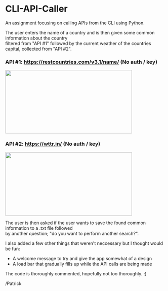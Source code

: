 # CLI-API-Caller

An assignment focusing on calling APIs from the CLI using Python.

The user enters the name of a country and is then given some common information about the country   
filtered from "API #1" followed by the current weather of the countries capital, collected from "API #2".

### API #1: https://restcountries.com/v3.1/name/ (No auth / key)
<img src="https://cdn-bhfjc.nitrocdn.com/XTmjsuhoVfEjCLSeiyXNyKneVmvwgynW/assets/images/optimized/rev-6ca0054/seo.london/wp-content/uploads/2022/12/country-specific-seo2.jpg" width="400" height="200" />

### API #2: https://wttr.in/ (No auth / key)
<img src="https://archives1.dailynews.lk/sites/default/files/news/2021/11/02/weather-forecast.jpg" width="400" height="200" />

The user is then asked if the user wants to save the found common information to a .txt file followed   
by another question; "do you want to perform another search?".

I also added a few other things that weren't neccessary but I thought would be fun:
- A welcome message to try and give the app somewhat of a design
- A load bar that gradually fills up while the API calls are being made

The code is thoroughly commented, hopefully not too thoroughly. :)

/Patrick
